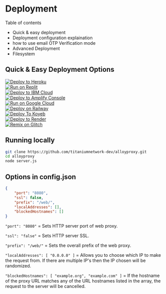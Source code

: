 # Deployment

Table of contents

- Quick & easy deployment
- Deployment configuration explaination
- how to use email OTP Verification mode
- Advanced Deployment
- Filesystem

## Quick & Easy Deployment Options

[![Deploy to Heroku](https://raw.githubusercontent.com/BinBashBanana/deploy-buttons/master/buttons/remade/heroku.svg)](https://heroku.com/deploy/?template=https://github.com/NebulaServices/alloy)
<br>
[![Run on Replit](https://raw.githubusercontent.com/BinBashBanana/deploy-buttons/master/buttons/remade/replit.svg)](https://replit.com/github/Brandon421-ops/alloy)
<br>
[![Deploy to IBM Cloud](https://raw.githubusercontent.com/BinBashBanana/deploy-buttons/master/buttons/remade/ibmcloud.svg)](https://cloud.ibm.com/devops/setup/deploy?repository=https://github.com/Brandon421-ops/alloy)
<br>
[![Deploy to Amplify Console](https://raw.githubusercontent.com/BinBashBanana/deploy-buttons/master/buttons/remade/amplifyconsole.svg)](https://console.aws.amazon.com/amplify/home#/deploy?repo=https://github.com/Brandon421-ops/alloy)
<br>
[![Run on Google Cloud](https://raw.githubusercontent.com/BinBashBanana/deploy-buttons/master/buttons/remade/googlecloud.svg)](https://deploy.cloud.run/?git_repo=https://github.com/Brandon421-ops/alloy)
<br>
[![Deploy on Railway](https://binbashbanana.github.io/deploy-buttons/buttons/remade/railway.svg)](https://railway.app/new/template/pBzeiN)
<br>
[![Deploy To Koyeb](https://binbashbanana.github.io/deploy-buttons/buttons/remade/koyeb.svg)](https://app.koyeb.com/deploy?type=git&repository=github.com/Brandon421-ops/alloy&branch=main&name=alloy)
<br>
[![Deploy to Render](https://raw.githubusercontent.com/BinBashBanana/deploy-buttons/main/buttons/remade/render.svg)](https://render.com/deploy?repo=https://github.com/Brandon421-ops/alloy)
<br>
[![Remix on Glitch](https://binbashbanana.github.io/deploy-buttons/buttons/remade/glitch.svg)](https://glitch.com/edit/#!/import/github/Brandon421-ops/alloy)

## Running locally

```sh
git clone https://github.com/titaniumnetwork-dev/alloyproxy.git
cd alloyproxy
node server.js
```


## Options in config.json
```json
{
    "port": "8080",
    "ssl": false,
    "prefix": "/web/",
    "localAddresses": [],
    "blockedHostnames": []
}
```

`"port": "8080"` = Sets HTTP server port of web proxy.

`"ssl": "false"` = Sets HTTP server SSL.

`"prefix": "/web/"` = Sets the overall prefix of the web proxy.

`"localAddresses": [ "0.0.0.0" ]` = Allows you to choose which IP to make the request from. If there are multiple IP's then the IP chosen will be randomized.

`"blockedHostnames": [ "example.org", "example.com" ]` = If the hostname of the proxy URL matches any of the URL hostnames listed in the array, the request to the server will be cancelled.
